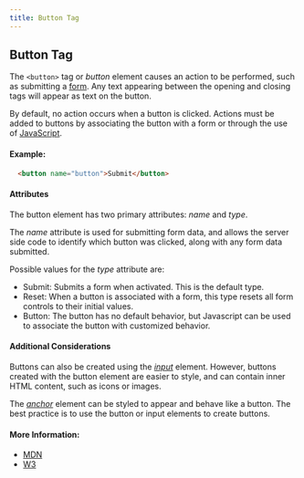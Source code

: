```yaml
---
title: Button Tag
---
```

## Button Tag

The `<button>` tag or _button_ element causes an action to be performed, such as submitting a [form](https://guide.freecodecamp.org/html/elements/form-tag). Any text appearing between the opening and closing tags will appear as text on the button.

By default, no action occurs when a button is clicked. Actions must be added to buttons by associating the button with a form or through the use of [JavaScript](https://guide.freecodecamp.org/javascript/onclick-event).

#### Example:

```html
  <button name="button">Submit</button>
```

#### Attributes
The button element has two primary attributes: _name_ and _type_.

The _name_ attribute is used for submitting form data, and allows the server side code to identify which button was clicked, along with any form data submitted.

Possible values for the _type_ attribute are:
- Submit: Submits a form when activated. This is the default type.
- Reset: When a button is associated with a form, this type resets all form controls to their initial values.
- Button: The button has no default behavior, but Javascript can be used to associate the button with customized behavior.

#### Additional Considerations
Buttons can also be created using the [_input_](https://guide.freecodecamp.org/html/elements/input) element. However, buttons created with the button element are easier to style, and can contain inner HTML content, such as icons or images.

The [_anchor_](https://guide.freecodecamp.org/html/elements/a-tag) element can be styled to appear and behave like a button. The best practice is to use the button or input elements to create buttons.

#### More Information:

- [MDN](https://developer.mozilla.org/en-US/docs/Web/HTML/Element/button)
- [W3](https://www.w3.org/TR/html4/interact/forms.html#h-17.5)
